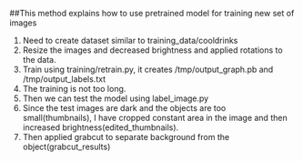 ##This method explains how to use pretrained model for training new set of images
1. Need to create dataset similar to training_data/cooldrinks
2. Resize the images and decreased brightness and applied rotations to the data.
3. Train using training/retrain.py, it creates /tmp/output_graph.pb and /tmp/output_labels.txt
4. The training is not too long.
5. Then we can test the model using label_image.py
6. Since the test images are dark and the objects are too small(thumbnails), I have cropped constant area in the image and then increased brightness(edited_thumbnails).
7. Then applied grabcut to separate background from the object(grabcut_results)
